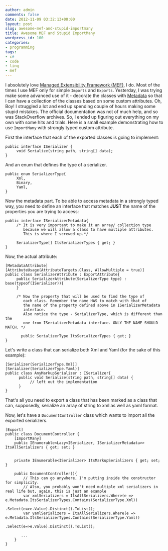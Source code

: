 ```yaml
---
author: admin
comments: false
date: 2012-11-09 03:32:13+00:00
layout: post
slug: awesome-mef-and-stupid-importmany
title: Awesome MEF and Stupid ImportMany
wordpress_id: 100
categories:
- programming
tags:
- c#
- code
- linq
- mef
---
```


I absolutely love [Managed Extensibility Framework (MEF)](http://mef.codeplex.com/), I do. Most of the times I use MEF only for simple `Imports` and `Exports`. Yesterday, I was trying make some advanced use of it - decorate the classes with [Metadata](http://msdn.microsoft.com/en-us/library/system.componentmodel.dataannotations.metadatatypeattribute.aspx) so that I can have a collection of the classes based on some custom attributes. Oh, Boy! I struggled a lot and end up spending couple of hours making some stupid mistakes. The official documentation was not of much help, and so was StackOverflow archives. So, I ended up figuring out everything on my own with some hits and trials. Here is a small example demonstrating how to use `ImportMany` with strongly typed custom attribute.





First the interface that each of the exported classes is going to implement:




    
    public interface ISerializer {
         void Serialize(string path, string[] data);
    }
    





And an enum that defines the type of a serializer.




    
    public enum SerializerType{
         Xml,
         Binary,
         Yaml,
    }
    





Now the metadata part. To be able to access metadata in a strongly typed way, you need to define an interface that matches **JUST** the name of the properties you are trying to access:




    
    public interface ISerializerMetadata{
         /* It is very important to make it an array/ collection type 
            because we will allow a class to have multiple attributes. 
            This is where I screwed up.*/
    
         SerializerType[] ItsSerializerTypes { get; }
    }
    





Now, the actual attribute:




    
    [MetadataAttribute]
    [AttributeUsage(AttributeTargets.Class, AllowMultiple = true)]
    public class SerializerAttribute : ExportAttribute{
         public SerializerAttribute(SerializerType type) : base(typeof(ISerializer)){
         }
    
         /* Now the property that will be used to find the type of 
            each class. Remember the name HAS to match with that of 
            the name of the property defined above in ISerializerMetadata 
            interface. 
            Also notice the type - SerializerType, which is different than the 
            one from ISerializerMetadata interface. ONLY THE NAME SHOULD MATCH. */
    
           public SerializerType ItsSerializerTypes { get; }
    }
    





Let's write a class that can serialize both Xml and Yaml (for the sake of this example):




    
    [Serializer(SerializerType.Xml)]
    [Serializer(SerializerType.Yaml)]
    public class AnyMarkupSerializer : ISerializer{
          public void Serialize(string path, string[] data) {
               // left out the implementation
          }
    }
    





That's all you need to export a class that has been marked as a class that can, supposedly, serialize an array of string to xml as well as yaml format.





Now, let's have a `DocumentController` class which wants to import all the exported serializers.




    
    [Export]
    public class DocumentController {
        [ImportMany]
        public IEnumerable<Lazy<ISerializer, ISerializerMetadata>> ItsAllSerializers { get; set; }
        
    
        private IEnumerable<ISerializer> ItsMarkupSerializers { get; set; }
    
        public DocumentController(){
            // This can go anywhere, I'm putting inside the constructor for simplicity.
            // Also, you probably won't need multiple xml serializers in real life but, again, this is just an example
            var xmlSerializers = ItsAllSerializers.Where(e => e.Metadata.ItsSerializerTypes.Contains(SerializerType.Xml))
                                                  .Select(e=>e.Value).Distinct().ToList();
            var yamlSerializers = ItsAllSerializers.Where(e => e.Metadata.ItsSerializerTypes.Contains(SerializerType.Yaml))
                                                   .Select(e=>e.Value).Distinct().ToList();
    
           ...   
        }
    }
    



